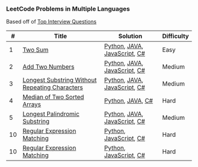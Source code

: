 ### LeetCode Problems in Multiple Languages

Based off of [Top Interview Questions](https://leetcode.com/problem-list/top-interview-questions/?page=1)

| # | Title | Solution | Difficulty |
|---| ----- | -------- | ---------- |
|1|[Two Sum](https://leetcode.com/problems/two-sum/) | [Python](./python/twoSum.py), [JAVA](./JAVA/twoSum.java), [JavaScript](./JavaScript/twoSum.js), [C#](./C%23/twoSum.cs)|Easy|
|2|[Add Two Numbers](https://leetcode.com/problems/add-two-numbers/) | [Python](./python/addTwoNumbers.py), [JAVA](./JAVA/addTwoNumbers.java), [JavaScript](./JavaScript/addTwoNumbers.js), [C#](./C%23/addTwoNumbers.cs)|Medium| 
|3|[Longest Substring Without Repeating Characters](https://leetcode.com/problems/longest-substring-without-repeating-characters/) | [Python](./python/longestSubstring.py), [JAVA](./JAVA/longestSubstring.java), [JavaScript](./JavaScript/longestSubstring.js), [C#](./C%23/longestSubstring.cs)|Medium| 
|4|[Median of Two Sorted Arrays](https://leetcode.com/problems/median-of-two-sorted-arrays/) | [Python](./python/medianOfTwoArrays.py), [JAVA](./JAVA/medianOfTwoArrays.java), [C#](./C%23/medianOfTwoArrays.cs)|Hard| 
|5|[Longest Palindromic Substring](https://leetcode.com/problems/longest-palindromic-substring/) | [Python](./python/longestPalindrome.py), [JAVA](./JAVA/longestPalindrome.java), [JavaScript](./JavaScript/longestPalindrome.js), [C#](./C%23/longestPalindrome.cs)|Medium|
|10|[Regular Expression Matching](https://leetcode.com/problems/regular-expression-matching/description/) | [Python](./python/regularExpressionMatching.py), [JavaScript](./JavaScript/regularExpressionMatching.js), [C#](./C%23/regularExpressionMatching.cs)|Hard|
|10|[Regular Expression Matching](https://leetcode.com/problems/regular-expression-matching/description/) | [Python](./python/regularExpressionMatching.py), [JavaScript](./JavaScript/regularExpressionMatching.js), [C#](./C%23/regularExpressionMatching.cs)|Hard|
